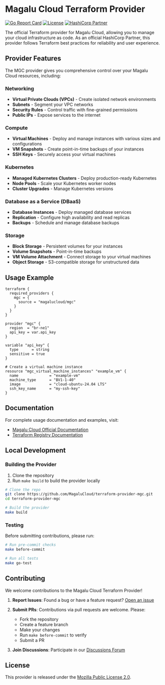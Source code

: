 # Magalu Cloud Terraform Provider

[![Go Report Card](https://goreportcard.com/badge/github.com/MagaluCloud/terraform-provider-mgc)](https://goreportcard.com/report/github.com/MagaluCloud/terraform-provider-mgc)
[![License](https://img.shields.io/badge/License-MPL%202.0-brightgreen.svg)](https://opensource.org/licenses/MPL-2.0)
[![HashiCorp Partner](https://img.shields.io/badge/HashiCorp-Technology%20Partner-7B42BC)](https://registry.terraform.io/providers/MagaluCloud/mgc/latest)

The official Terraform provider for Magalu Cloud, allowing you to manage your cloud infrastructure as code. As an official HashiCorp Partner, this provider follows Terraform best practices for reliability and user experience.

## Provider Features

The MGC provider gives you comprehensive control over your Magalu Cloud resources, including:

### Networking

- **Virtual Private Clouds (VPCs)** - Create isolated network environments
- **Subnets** - Segment your VPC networks
- **Security Rules** - Control traffic with fine-grained permissions
- **Public IPs** - Expose services to the internet

### Compute

- **Virtual Machines** - Deploy and manage instances with various sizes and configurations
- **VM Snapshots** - Create point-in-time backups of your instances
- **SSH Keys** - Securely access your virtual machines

### Kubernetes

- **Managed Kubernetes Clusters** - Deploy production-ready Kubernetes
- **Node Pools** - Scale your Kubernetes worker nodes
- **Cluster Upgrades** - Manage Kubernetes versions

### Database as a Service (DBaaS)

- **Database Instances** - Deploy managed database services
- **Replication** - Configure high availability and read replicas
- **Backups** - Schedule and manage database backups

### Storage

- **Block Storage** - Persistent volumes for your instances
- **Volume Snapshots** - Point-in-time backups
- **VM Volume Attachment** - Connect storage to your virtual machines
- **Object Storage** - S3-compatible storage for unstructured data

## Usage Example

```hcl
terraform {
  required_providers {
    mgc = {
      source = "magalucloud/mgc"
    }
  }
}

provider "mgc" {
  region  = "br-ne1"
  api_key = var.api_key
}

variable "api_key" {
  type      = string
  sensitive = true
}

# Create a virtual machine instance
resource "mgc_virtual_machine_instances" "example_vm" {
  name              = "example-vm"
  machine_type      = "BV1-1-40"
  image             = "cloud-ubuntu-24.04 LTS"
  ssh_key_name      = "my-ssh-key"
}
```

## Documentation

For complete usage documentation and examples, visit:

- [Magalu Cloud Official Documentation](https://docs.magalu.cloud/docs/terraform/overview)
- [Terraform Registry Documentation](https://registry.terraform.io/providers/MagaluCloud/mgc/latest/docs)

## Local Development

### Building the Provider

1. Clone the repository
2. Run `make build` to build the provider locally

```bash
# Clone the repo
git clone https://github.com/MagaluCloud/terraform-provider-mgc.git
cd terraform-provider-mgc

# Build the provider
make build
```

### Testing

Before submitting contributions, please run:

```bash
# Run pre-commit checks
make before-commit

# Run all tests
make go-test
```

## Contributing

We welcome contributions to the Magalu Cloud Terraform Provider!

1. **Report Issues**: Found a bug or have a feature request? [Open an issue](https://github.com/MagaluCloud/terraform-provider-mgc/issues)

2. **Submit PRs**: Contributions via pull requests are welcome. Please:

   - Fork the repository
   - Create a feature branch
   - Make your changes
   - Run `make before-commit` to verify
   - Submit a PR

3. **Join Discussions**: Participate in our [Discussions Forum](https://github.com/MagaluCloud/terraform-provider-mgc/discussions)

## License

This provider is released under the [Mozilla Public License 2.0](LICENSE).
